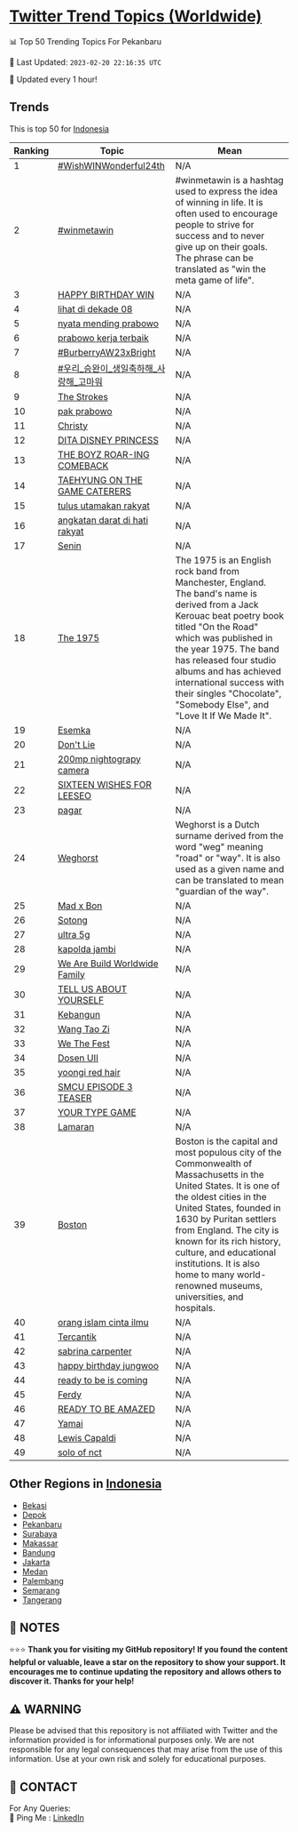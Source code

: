 [Twitter Trend Topics (Worldwide)](https://github.com/ErcinDedeoglu/Twitter-Trend-Topics)
==========


📊 Top 50 Trending Topics For Pekanbaru

📆 Last Updated: `2023-02-20 22:16:35 UTC`

🔧 Updated every 1 hour!


## Trends

This is top 50 for [Indonesia](</Indonesia>)

| Ranking | Topic | Mean |
| ------- | ------------ | ------------ |
| 1 | [#WishWINWonderful24th](http://twitter.com/search?q=%23WishWINWonderful24th) | N/A |
| 2 | [#winmetawin](http://twitter.com/search?q=%23winmetawin) | #winmetawin is a hashtag used to express the idea of winning in life. It is often used to encourage people to strive for success and to never give up on their goals. The phrase can be translated as "win the meta game of life". |
| 3 | [HAPPY BIRTHDAY WIN](http://twitter.com/search?q=HAPPY+BIRTHDAY+WIN) | N/A |
| 4 | [lihat di dekade 08](http://twitter.com/search?q=lihat+di+dekade+08) | N/A |
| 5 | [nyata mending prabowo](http://twitter.com/search?q=nyata+mending+prabowo) | N/A |
| 6 | [prabowo kerja terbaik](http://twitter.com/search?q=prabowo+kerja+terbaik) | N/A |
| 7 | [#BurberryAW23xBright](http://twitter.com/search?q=%23BurberryAW23xBright) | N/A |
| 8 | [#우리_승완이_생일축하해_사랑해_고마워](http://twitter.com/search?q=%23%ec%9a%b0%eb%a6%ac_%ec%8a%b9%ec%99%84%ec%9d%b4_%ec%83%9d%ec%9d%bc%ec%b6%95%ed%95%98%ed%95%b4_%ec%82%ac%eb%9e%91%ed%95%b4_%ea%b3%a0%eb%a7%88%ec%9b%8c) | N/A |
| 9 | [The Strokes](http://twitter.com/search?q=The+Strokes) | N/A |
| 10 | [pak prabowo](http://twitter.com/search?q=pak+prabowo) | N/A |
| 11 | [Christy](http://twitter.com/search?q=Christy) | N/A |
| 12 | [DITA DISNEY PRINCESS](http://twitter.com/search?q=DITA+DISNEY+PRINCESS) | N/A |
| 13 | [THE BOYZ ROAR-ING COMEBACK](http://twitter.com/search?q=THE+BOYZ+ROAR-ING+COMEBACK) | N/A |
| 14 | [TAEHYUNG ON THE GAME CATERERS](http://twitter.com/search?q=TAEHYUNG+ON+THE+GAME+CATERERS) | N/A |
| 15 | [tulus utamakan rakyat](http://twitter.com/search?q=tulus+utamakan+rakyat) | N/A |
| 16 | [angkatan darat di hati rakyat](http://twitter.com/search?q=angkatan+darat+di+hati+rakyat) | N/A |
| 17 | [Senin](http://twitter.com/search?q=Senin) | N/A |
| 18 | [The 1975](http://twitter.com/search?q=The+1975) | The 1975 is an English rock band from Manchester, England. The band's name is derived from a Jack Kerouac beat poetry book titled "On the Road" which was published in the year 1975. The band has released four studio albums and has achieved international success with their singles "Chocolate", "Somebody Else", and "Love It If We Made It". |
| 19 | [Esemka](http://twitter.com/search?q=Esemka) | N/A |
| 20 | [Don't Lie](http://twitter.com/search?q=Don%27t+Lie) | N/A |
| 21 | [200mp nightograpy camera](http://twitter.com/search?q=200mp+nightograpy+camera) | N/A |
| 22 | [SIXTEEN WISHES FOR LEESEO](http://twitter.com/search?q=SIXTEEN+WISHES+FOR+LEESEO) | N/A |
| 23 | [pagar](http://twitter.com/search?q=pagar) | N/A |
| 24 | [Weghorst](http://twitter.com/search?q=Weghorst) | Weghorst is a Dutch surname derived from the word "weg" meaning "road" or "way". It is also used as a given name and can be translated to mean "guardian of the way". |
| 25 | [Mad x Bon](http://twitter.com/search?q=Mad+x+Bon) | N/A |
| 26 | [Sotong](http://twitter.com/search?q=Sotong) | N/A |
| 27 | [ultra 5g](http://twitter.com/search?q=ultra+5g) | N/A |
| 28 | [kapolda jambi](http://twitter.com/search?q=kapolda+jambi) | N/A |
| 29 | [We Are Build Worldwide Family](http://twitter.com/search?q=We+Are+Build+Worldwide+Family) | N/A |
| 30 | [TELL US ABOUT YOURSELF](http://twitter.com/search?q=TELL+US+ABOUT+YOURSELF) | N/A |
| 31 | [Kebangun](http://twitter.com/search?q=Kebangun) | N/A |
| 32 | [Wang Tao Zi](http://twitter.com/search?q=Wang+Tao+Zi) | N/A |
| 33 | [We The Fest](http://twitter.com/search?q=We+The+Fest) | N/A |
| 34 | [Dosen UII](http://twitter.com/search?q=Dosen+UII) | N/A |
| 35 | [yoongi red hair](http://twitter.com/search?q=yoongi+red+hair) | N/A |
| 36 | [SMCU EPISODE 3 TEASER](http://twitter.com/search?q=SMCU+EPISODE+3+TEASER) | N/A |
| 37 | [YOUR TYPE GAME](http://twitter.com/search?q=YOUR+TYPE+GAME) | N/A |
| 38 | [Lamaran](http://twitter.com/search?q=Lamaran) | N/A |
| 39 | [Boston](http://twitter.com/search?q=Boston) | Boston is the capital and most populous city of the Commonwealth of Massachusetts in the United States. It is one of the oldest cities in the United States, founded in 1630 by Puritan settlers from England. The city is known for its rich history, culture, and educational institutions. It is also home to many world-renowned museums, universities, and hospitals. |
| 40 | [orang islam cinta ilmu](http://twitter.com/search?q=orang+islam+cinta+ilmu) | N/A |
| 41 | [Tercantik](http://twitter.com/search?q=Tercantik) | N/A |
| 42 | [sabrina carpenter](http://twitter.com/search?q=sabrina+carpenter) | N/A |
| 43 | [happy birthday jungwoo](http://twitter.com/search?q=happy+birthday+jungwoo) | N/A |
| 44 | [ready to be is coming](http://twitter.com/search?q=ready+to+be+is+coming) | N/A |
| 45 | [Ferdy](http://twitter.com/search?q=Ferdy) | N/A |
| 46 | [READY TO BE AMAZED](http://twitter.com/search?q=READY+TO+BE+AMAZED) | N/A |
| 47 | [Yamai](http://twitter.com/search?q=Yamai) | N/A |
| 48 | [Lewis Capaldi](http://twitter.com/search?q=Lewis+Capaldi) | N/A |
| 49 | [solo of nct](http://twitter.com/search?q=solo+of+nct) | N/A |



## Other Regions in [Indonesia](</Indonesia>)

* [Bekasi](</Indonesia/Bekasi.md>)
* [Depok](</Indonesia/Depok.md>)
* [Pekanbaru](</Indonesia/Pekanbaru.md>)
* [Surabaya](</Indonesia/Surabaya.md>)
* [Makassar](</Indonesia/Makassar.md>)
* [Bandung](</Indonesia/Bandung.md>)
* [Jakarta](</Indonesia/Jakarta.md>)
* [Medan](</Indonesia/Medan.md>)
* [Palembang](</Indonesia/Palembang.md>)
* [Semarang](</Indonesia/Semarang.md>)
* [Tangerang](</Indonesia/Tangerang.md>)



## 📝 NOTES

⭐⭐⭐ **Thank you for visiting my GitHub repository! If you found the content helpful or valuable, leave a star on the repository to show your support. It encourages me to continue updating the repository and allows others to discover it. Thanks for your help!**


## ⚠️ WARNING

Please be advised that this repository is not affiliated with Twitter and the information provided is for informational purposes only. We are not responsible for any legal consequences that may arise from the use of this information. Use at your own risk and solely for educational purposes.


## 📨 CONTACT

 For Any Queries:  
            🏓 Ping Me : [LinkedIn](https://www.linkedin.com/in/ercindedeoglu/)
